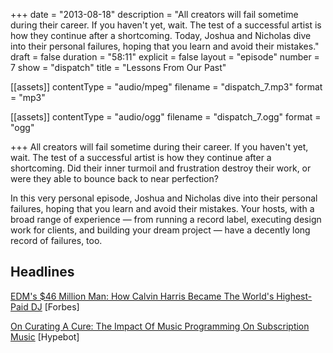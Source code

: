 +++
date = "2013-08-18"
description = "All creators will fail sometime during their career. If you haven't yet, wait. The test of a successful artist is how they continue after a shortcoming. Today, Joshua and Nicholas dive into their personal failures, hoping that you learn and avoid their mistakes."
draft = false
duration = "58:11"
explicit = false
layout = "episode"
number = 7
show = "dispatch"
title = "Lessons From Our Past"

[[assets]]
  contentType = "audio/mpeg"
  filename = "dispatch_7.mp3"
  format = "mp3"

[[assets]]
  contentType = "audio/ogg"
  filename = "dispatch_7.ogg"
  format = "ogg"

+++
All creators will fail sometime during their career. If you haven't yet, wait. The test of a successful artist is how they continue after a shortcoming. Did their inner turmoil and frustration destroy their work, or were they able to bounce back to near perfection?

In this very personal episode, Joshua and Nicholas dive into their personal failures, hoping that you learn and avoid their mistakes. Your hosts, with a broad range of experience &mdash; from running a record label, executing design work for clients, and building your dream project &mdash; have a decently long record of failures, too.

## Headlines

[EDM's $46 Million Man: How Calvin Harris Became The World's Highest-Paid DJ](http://www.forbes.com/sites/ryanmac/2013/08/14/edms-46-million-man-how-calvin-harris-became-the-worlds-highest-paid-dj) [Forbes]

[On Curating A Cure: The Impact Of Music Programming On Subscription Music](http://www.hypebot.com/hypebot/2013/08/curating-a-cure-the-impact-of-music-programming-on-the-success-of-the-subscription-music-model.html) [Hypebot]